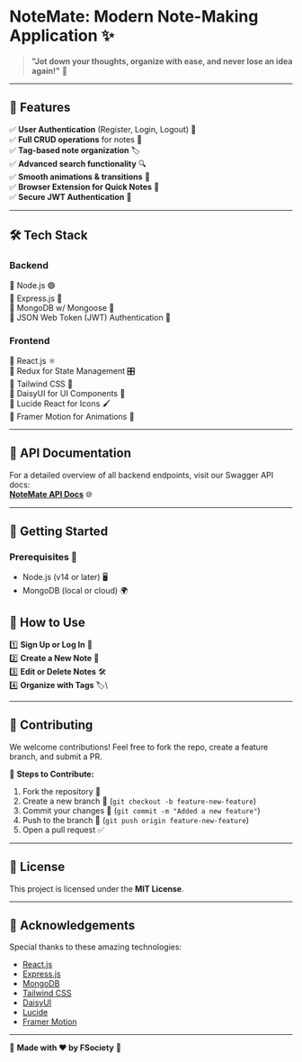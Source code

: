 # NoteMate: Modern Note-Making Application ✨



> **"Jot down your thoughts, organize with ease, and never lose an idea again!"** 🚀

---

## 🌟 Features

✅ **User Authentication** (Register, Login, Logout) 🔑\
✅ **Full CRUD operations** for notes 📝\
✅ **Tag-based note organization** 🏷️\
✅ **Advanced search functionality** 🔍\
✅ **Smooth animations & transitions** 🎨\
✅ **Browser Extension for Quick Notes** 🧩\
✅ **Secure JWT Authentication** 🔐

---

## 🛠️ Tech Stack

### **Backend**

🔹 Node.js 🟢\
🔹 Express.js 🚀\
🔹 MongoDB w/ Mongoose 🍃\
🔹 JSON Web Token (JWT) Authentication 🔐

### **Frontend**

🔹 React.js ⚛️\
🔹 Redux for State Management 🎛️\
🔹 Tailwind CSS 🎨\
🔹 DaisyUI for UI Components 💎\
🔹 Lucide React for Icons 🖌️\
🔹 Framer Motion for Animations 🎥

---
## 📖 API Documentation

For a detailed overview of all backend endpoints, visit our Swagger API docs:  
[**NoteMate API Docs**](https://walrus-app-s94dg.ondigitalocean.app/api-docs) 🌐

---
## 🚀 Getting Started

### **Prerequisites** 📌

- Node.js (v14 or later) 🖥️
- MongoDB (local or cloud) 🌍


## 🎯 How to Use

1️⃣ **Sign Up or Log In** 🔐\
2️⃣ **Create a New Note** 📝\
3️⃣ **Edit or Delete Notes** 🛠️\
4️⃣ **Organize with Tags** 🏷️\

---

## 🤝 Contributing

We welcome contributions! Feel free to fork the repo, create a feature branch, and submit a PR.

📌 **Steps to Contribute:**

1. Fork the repository 🍴
2. Create a new branch 🔄 (`git checkout -b feature-new-feature`)
3. Commit your changes 📝 (`git commit -m "Added a new feature"`)
4. Push to the branch 🚀 (`git push origin feature-new-feature`)
5. Open a pull request ✅

---

## 📜 License

This project is licensed under the **MIT License**. 

---

## 📌 Acknowledgements

Special thanks to these amazing technologies:

- [React.js](https://reactjs.org/)
- [Express.js](https://expressjs.com/)
- [MongoDB](https://www.mongodb.com/)
- [Tailwind CSS](https://tailwindcss.com/)
- [DaisyUI](https://daisyui.com/)
- [Lucide](https://lucide.dev/)
- [Framer Motion](https://www.framer.com/motion/)



---

🎉 **Made with ❤️ by FSociety** 🎉


